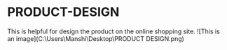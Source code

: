 # PRODUCT-DESIGN
This is helpful for design the product on the online shopping site.
![This is an image](C:\Users\Manshi\Desktop\PRODUCT DESIGN.png)
